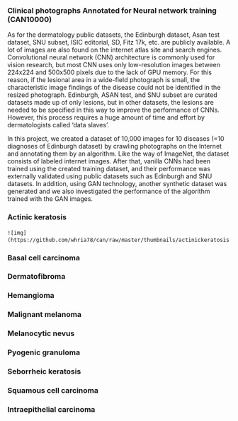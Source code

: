 ### Clinical photographs Annotated for Neural network training (CAN10000) ###

As for the dermatology public datasets, the Edinburgh dataset, Asan test dataset, SNU subset, ISIC editorial, SD, Fitz 17k, etc. are publicly available. A lot of images are also found on the internet atlas site and search engines. Convolutional neural network (CNN) architecture is commonly used for vision research, but most CNN uses only low-resolution images between 224x224 and 500x500 pixels due to the lack of GPU memory. For this reason, if the lesional area in a wide-field photograph is small, the characteristic image findings of the disease could not be identified in the resized photograph. Edinburgh, ASAN test, and SNU subset are curated datasets made up of only lesions, but in other datasets, the lesions are needed to be specified in this way to improve the performance of CNNs. However, this process requires a huge amount of time and effort by dermatologists called ‘data slaves’.

In this project, we created a dataset of 10,000 images for 10 diseases (=10 diagnoses of Edinburgh dataset) by crawling photographs on the Internet and annotating them by an algorithm. Like the way of ImageNet, the dataset consists of labeled internet images. After that, vanilla CNNs had been trained using the created training dataset, and their performance was externally validated using public datasets such as Edinburgh and SNU datasets. In addition, using GAN technology, another synthetic dataset was generated and we also investigated the performance of the algorithm trained with the GAN images.


### Actinic keratosis ###
	![img](https://github.com/whria78/can/raw/master/thumbnails/actinickeratosis.jpg)


### Basal cell carcinoma ###

### Dermatofibroma ###

### Hemangioma ###

### Malignant melanoma ###

### Melanocytic nevus ###

### Pyogenic granuloma ###

### Seborrheic keratosis ###

### Squamous cell carcinoma ###

### Intraepithelial carcinoma ###
